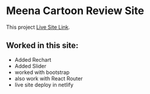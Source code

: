 # Meena Cartoon Review Site

This project [Live Site Link](https://meenagomeena.netlify.app/).

## Worked in this site:

- Added Rechart
- Added Slider
- worked with bootstrap
- also work with React Router
- live site deploy in netlify
